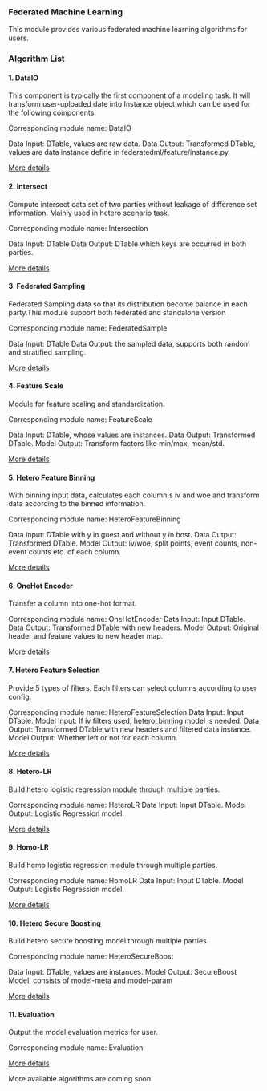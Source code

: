 ### Federated Machine Learning
This module provides various federated machine learning algorithms for users. 

### Algorithm List

#### 1. DataIO
This component is typically the first component of a modeling task. It will transform user-uploaded date into Instance object which can be used for the following components.

Corresponding module name: DataIO

Data Input: DTable, values are raw data.
Data Output: Transformed DTable, values are data instance define in federatedml/feature/instance.py

[More details](./util/README.md)

#### 2. Intersect
Compute intersect data set of two parties without leakage of difference set information. Mainly used in hetero scenario task.

Corresponding module name: Intersection

Data Input: DTable
Data Output: DTable which keys are occurred in both parties.

[More details](./statistic/intersect/README.md)

#### 3. Federated Sampling
Federated Sampling data so that its distribution become balance in each party.This module support both federated and standalone version

Corresponding module name: FederatedSample

Data Input: DTable
Data Output: the sampled data, supports both random and stratified sampling.

[More details](./feature/README.md)

#### 4. Feature Scale
Module for feature scaling and standardization.

Corresponding module name: FeatureScale

Data Input: DTable, whose values are instances.
Data Output: Transformed DTable.
Model Output: Transform factors like min/max, mean/std.

[More details](./feature/README.md)

#### 5. Hetero Feature Binning
With binning input data, calculates each column's iv and woe and transform data according to the binned information.

Corresponding module name: HeteroFeatureBinning

Data Input: DTable with y in guest and without y in host.
Data Output: Transformed DTable.
Model Output: iv/woe, split points, event counts, non-event counts etc. of each column.

[More details](./feature/README.md)

#### 6. OneHot Encoder
Transfer a column into one-hot format.

Corresponding module name: OneHotEncoder
Data Input: Input DTable.
Data Output: Transformed DTable with new headers.
Model Output: Original header and feature values to new header map.

[More details](./feature/README.md)

#### 7. Hetero Feature Selection
Provide 5 types of filters. Each filters can select columns according to user config.

Corresponding module name: HeteroFeatureSelection
Data Input: Input DTable.
Model Input: If iv filters used, hetero_binning model is needed.
Data Output: Transformed DTable with new headers and filtered data instance.
Model Output: Whether left or not for each column.

[More details](./feature/README.md)

#### 8. Hetero-LR
Build hetero logistic regression module through multiple parties.

Corresponding module name: HeteroLR
Data Input: Input DTable.
Model Output: Logistic Regression model.

[More details](./logistic_regression/README.md)

#### 9. Homo-LR
Build homo logistic regression module through multiple parties.

Corresponding module name: HomoLR
Data Input: Input DTable.
Model Output: Logistic Regression model.

[More details](./logistic_regression/README.md)

#### 10. Hetero Secure Boosting
Build hetero secure boosting model through multiple parties.

Corresponding module name: HeteroSecureBoost

Data Input: DTable, values are instances.
Model Output: SecureBoost Model, consists of model-meta and model-param

[More details](./tree/README.md)

#### 11. Evaluation
Output the model evaluation metrics for user.

Corresponding module name: Evaluation

[More details](./evaluation/README.md)


More available algorithms are coming soon.

